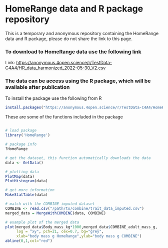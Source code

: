 # HomeRange data and R package repository

This is a temporary and anonymous repository containing the HomeRange data and R package, please do not share the link to this page.

### To download to HomeRange data use the following link

Link: https://anonymous.4open.science/r/TestData-C4A4/HR_data_harmonized_2022-05-30_V2.csv

### The data can be access using the R package, which will be available after publication

To install the package use the following from R
```r
install.packages("https://anonymous.4open.science/r/TestData-C4A4/HomeRange_0.0.0.9000.tar.gz",repos=NULL, method="libcurl")
```

These are some of the functions included in the package

```r

# load package
library('HomeRange')

# package info
?HomeRange

# get the dataset, this function automatically downloads the data
data <- GetData()

# plotting data
PlotMap(data)
PlotHistogram(data)

# get more information
MakeStatTable(data)

# match with the COMBINE imputed dataset
COMBINE <- read.csv("/path/to/combine/trait_data_imputed.csv")
merged_data = MergeWithCOMBINE(data, COMBINE)

# example plot of the merged data
plot(merged_data$Body_mass_kg*1000,merged_data$COMBINE_adult_mass_g,
     log = "xy", pch=21, cex=0.7, bg="grey",
     xlab="body mass g HomeRange",ylab="body mass g COMBINE")
abline(0,1,col="red")


```
